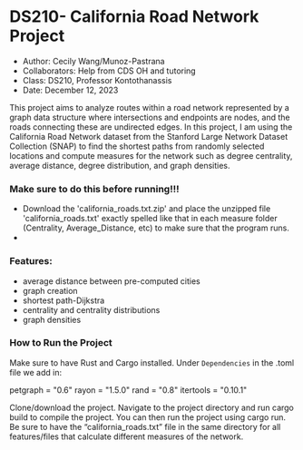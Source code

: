 # DS210- California Road Network Project

- Author: Cecily Wang/Munoz-Pastrana 
- Collaborators: Help from CDS OH and tutoring
- Class: DS210, Professor Kontothanassis
- Date: December 12, 2023


This project aims to analyze routes within a road network represented by a graph data structure where intersections and endpoints are nodes, and the roads connecting these are undirected edges. In this project, I am using the California Road Network dataset from the Stanford Large Network Dataset Collection (SNAP) to find the shortest paths from randomly selected locations and compute measures for the network such as degree centrality, average distance, degree distribution, and graph densities. 

### Make sure to do this before running!!!
- Download the 'california_roads.txt.zip' and place the unzipped file 'california_roads.txt' exactly spelled like that in each measure folder (Centrality, Average_Distance, etc) to make sure that the program runs.
- 
### Features: 
- average distance between pre-computed cities
- graph creation
- shortest path-Dijkstra
- centrality and centrality distributions
- graph densities
  
### How to Run the Project
Make sure to have Rust and Cargo installed.
Under `Dependencies` in the .toml file we add in: 

petgraph = "0.6"
rayon = "1.5.0"
rand = "0.8"
itertools = "0.10.1"

Clone/download the project.
Navigate to the project directory and run cargo build to compile the project.
You can then run the project using cargo run.
Be sure to have the “california_roads.txt” file in the same directory for all features/files that calculate different measures of the network. 

